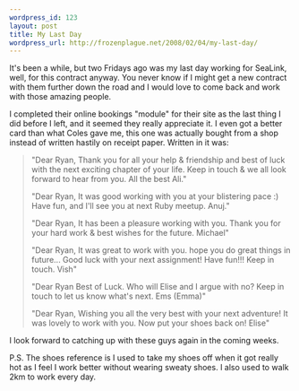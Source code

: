 ```yaml
--- 
wordpress_id: 123
layout: post
title: My Last Day
wordpress_url: http://frozenplague.net/2008/02/04/my-last-day/
---
```

It's been a while, but two Fridays ago was my last day working for SeaLink, well, for this contract anyway. You never know if I might get a new contract with them further down the road and I would love to come back and work with those amazing people.

I completed their online bookings "module" for their site as the last thing I did before I left, and it seemed they really appreciate it. I even got a better card than what Coles gave me, this one was actually bought from a shop instead of written hastily on receipt paper.  Written in it was:
<blockquote>"Dear Ryan,
Thank you for all your help &amp; friendship and best of luck with the next exciting chapter of your life. Keep in touch &amp; we all look forward to hear from you.
All the best
Ali."

"Dear Ryan,
It was good working with you at your blistering  pace :) Have fun, and I'll see you at next Ruby meetup.
Anuj."

"Dear Ryan,
It has been a pleasure working with you. Thank you for your hard work &amp; best wishes for the future.
Michael"

"Dear Ryan,
It was great to work with you. hope you do great things in future... Good luck with your next assignment!  Have fun!!! Keep in touch.
Vish"

"Dear Ryan
Best of Luck.
Who will Elise and I argue with no? Keep in touch to let us know what's next.
Ems (Emma)"

"Dear Ryan,
Wishing you all the very best with your next adventure! It was lovely to work with you. Now put your shoes back on!
Elise"</blockquote>
I look forward to catching up with these guys again in the coming weeks.

P.S. The shoes reference is I used to take my shoes off when it got really hot as I feel I work better without wearing sweaty shoes. I also used to walk 2km to work every day.
<blockquote></blockquote>
